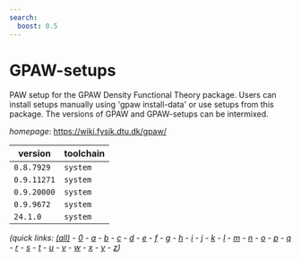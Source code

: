 ```yaml
---
search:
  boost: 0.5
---
```

# GPAW-setups

PAW setup for the GPAW Density Functional Theory package.   Users can install setups manually using 'gpaw install-data' or use setups from this package.   The versions of GPAW and GPAW-setups can be intermixed.

*homepage*: <https://wiki.fysik.dtu.dk/gpaw/>

version | toolchain
--------|----------
``0.8.7929`` | ``system``
``0.9.11271`` | ``system``
``0.9.20000`` | ``system``
``0.9.9672`` | ``system``
``24.1.0`` | ``system``


*(quick links: [(all)](../index.md) - [0](../0/index.md) - [a](../a/index.md) - [b](../b/index.md) - [c](../c/index.md) - [d](../d/index.md) - [e](../e/index.md) - [f](../f/index.md) - [g](../g/index.md) - [h](../h/index.md) - [i](../i/index.md) - [j](../j/index.md) - [k](../k/index.md) - [l](../l/index.md) - [m](../m/index.md) - [n](../n/index.md) - [o](../o/index.md) - [p](../p/index.md) - [q](../q/index.md) - [r](../r/index.md) - [s](../s/index.md) - [t](../t/index.md) - [u](../u/index.md) - [v](../v/index.md) - [w](../w/index.md) - [x](../x/index.md) - [y](../y/index.md) - [z](../z/index.md))*

